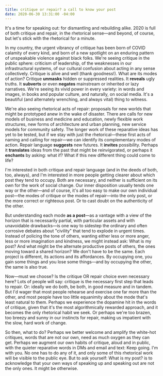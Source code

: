 ```yaml
---
title: critique or repair? a call to know your post
date: 2020-06-30 13:31:00 -04:00
---
```


It's a time for speaking out: for dismantling and rebuilding alike. 2020 is full of both critique and repair, in the rhetorical sense—and beyond, of course, but let's stick with the rhetorical for a minute. 

In my country, the urgent vibrancy of critique has been born of COVID calamity of every kind, and born of a new spotlight on an enduring pattern of unspeakable violence against black folks. We're seeing critique in the public sphere: criticism of leadership, of the weaknesses in our infrastructural systems, of our cultural confusion about acting in any sense collectively. Critique is alive and well (thank goodness!). What are its modes of action? Critique **unmasks** hidden or suppressed realities. It **reveals** ugly truths. It **subverts** or even **negates** mainstream or inherited or lazy narratives. We're seeing its vivid power in every variety: in words and images, in books and popular culture, and naturally, on social media. It's a beautiful (and alternately wrenching, and always vital) thing to witness.

We're also seeing rhetorical acts of repair: proposals for new worlds that might be prototyped anew in the wake of disaster. There are calls for new models of business and medicine and education, newly flexible work structures, new forms of architecture and urban planning, new service models for community safety. The longer work of these reparative ideas has yet to be tested, but if we stay with just the rhetorical—these first acts of naming and calling for repair—we can identify its complementary modes of action. Repair language **suggests** new futures. It **invites** possibility. Perhaps it **translates** ideas from the past that might be reinvigorated, or perhaps it **enchants** by asking: what if? What if this new different thing could come to life?

I'm interested in both critique and repair language (and in the deeds of both, too, always), and I'm interested in more people getting clearer about which post they tend to occupy. Both are necessary, and neither is sufficient on its own for the work of social change. Our inner disposition usually tends one way or the other—and of course, it's all too easy to make our own individual post—the modes of critique or the modes of repair—into the only post, or the more correct or righteous post. Or to cast doubt on the authenticity of the other. 

But understanding each mode **as a post**—as a vantage with a view of the horizon that is necessarily partial, with particular assets and with unavoidable drawbacks—is one way to sidestep the ordinary and often corrosive debates about "civility" that tend to explode in urgent times. Instead of policing the tone of others, wanting either less or more anger, less or more imagination and kindness, we might instead ask: What is my post? And what might be the alternate productive posts of others, the ones moving toward a shared horizon? We don't have to be the same. Each project is different, its actions and its affordances. By occupying one, you gain some things and you lose some things—and by occupying the other, the same is also true.

Now—must we choose? Is the critique OR repair choice even necessary here? Lots of people will say: critique is the necessary first step that leads to repair. Or: ideally we do both, be both, in good measure and in tandem. But I'd wager that most people rehearse and exercise one far more than the other, and most people have too little equanimity about the mode that's least natural to them. Perhaps we experience the dopamine hit in the words of critique, given that it's the most algorithmically rewarded approach, and it becomes the only rhetorical habit we seek. Or perhaps we're too brazen, too breezy and sunny in our instincts for repair, making us impatient with the slow, hard work of change. 

So then, what to do? Perhaps we better welcome and amplify the white-hot critiques, words that are not our own, need as much oxygen as they can get. Perhaps we augment our own habits of critique, aloud and in public, with the quieter reparative words in DMs and email and text: Keep going. I'm with you. No one has to do any of it, and only some of this rhetorical work will be visible to the public eye. But to ask yourself: What is my post? is to acknowledge that your own ways of speaking up and speaking out are not the only ones. It might be otherwise.